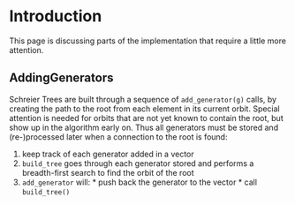 # Introduction #

This page is discussing parts of the implementation that require a little more attention.


## AddingGenerators ##

Schreier Trees are built through a sequence of `add_generator(g)` calls, by creating the path to the root from each element in its current orbit. Special attention is needed for orbits that are not yet known to contain the root, but show up in the algorithm early on. Thus all generators must be stored and (re-)processed later when a connection to the root is found:

  1. keep track of each generator added in a vector
  1. `build_tree` goes through each generator stored and performs a breadth-first search to find the orbit of the root
  1. `add_generator` will:
    * push back the generator to the vector
    * call `build_tree()`